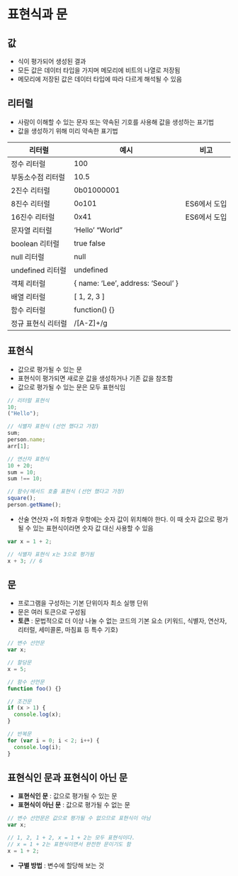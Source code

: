 # 표현식과 문

## 값

- 식이 평가되어 생성된 결과
- 모든 값은 데이터 타입을 가지며 메모리에 비트의 나열로 저장됨
- 메모리에 저장된 값은 데이터 타입에 따라 다르게 해석될 수 있음

## 리터럴

- 사람이 이해할 수 있는 문자 또는 약속된 기호를 사용해 값을 생성하는 표기법
- 값을 생성하기 위해 미리 약속한 표기법

| 리터럴             | 예시                              | 비고         |
| ------------------ | --------------------------------- | ------------ |
| 정수 리터럴        | 100                               |              |
| 부동소수점 리터럴  | 10.5                              |              |
| 2진수 리터럴       | 0b01000001                        |              |
| 8진수 리터럴       | 0o101                             | ES6에서 도입 |
| 16진수 리터럴      | 0x41                              | ES6에서 도입 |
| 문자열 리터럴      | ‘Hello’ “World”                   |              |
| boolean 리터럴     | true false                        |              |
| null 리터럴        | null                              |              |
| undefined 리터럴   | undefined                         |              |
| 객체 리터럴        | { name: ‘Lee’, address: ‘Seoul’ } |              |
| 배열 리터럴        | [ 1, 2, 3 ]                       |              |
| 함수 리터럴        | function() {}                     |              |
| 정규 표현식 리터럴 | /[A-Z]+/g                         |              |

## 표현식

- 값으로 평가될 수 있는 문
- 표현식이 평가되면 새로운 값을 생성하거나 기존 값을 참조함
- 값으로 평가될 수 있는 문은 모두 표현식임

```jsx
// 리터럴 표현식
10;
("Hello");

// 식별자 표현식 (선언 했다고 가정)
sum;
person.name;
arr[1];

// 연산자 표현식
10 + 20;
sum = 10;
sum !== 10;

// 함수/메서드 호출 표현식 (선언 했다고 가정)
square();
person.getName();
```

- 산술 연산자 `+`의 좌항과 우항에는 숫자 값이 위치해야 한다. 이 때 숫자 값으로 평가될 수 있는 표현식이라면 숫자 값 대신 사용할 수 있음

```jsx
var x = 1 + 2;

// 식별자 표현식 x는 3으로 평가됨
x + 3; // 6
```

## 문

- 프로그램을 구성하는 기본 단위이자 최소 실행 단위
- 문은 여러 토큰으로 구성됨
- **토큰** : 문법적으로 더 이상 나눌 수 없는 코드의 기본 요소 (키워드, 식별자, 연산자, 리터럴, 세미콜론, 마침표 등 특수 기호)

```jsx
// 변수 선언문
var x;

// 할당문
x = 5;

// 함수 선언문
function foo() {}

// 조건문
if (x > 1) {
  console.log(x);
}

// 반복문
for (var i = 0; i < 2; i++) {
  console.log(i);
}
```

## 표현식인 문과 표현식이 아닌 문

- **표현식인 문** : 값으로 평가될 수 있는 문
- **표현식이 아닌 문** : 값으로 평가될 수 없는 문

```jsx
// 변수 선언문은 값으로 평가될 수 없으므로 표현식이 아님
var x;

// 1, 2, 1 + 2, x = 1 + 2는 모두 표현식이다.
// x = 1 + 2는 표현식이면서 완전한 문이기도 함
x = 1 + 2;
```

- **구별 방법** : 변수에 할당해 보는 것
